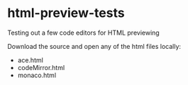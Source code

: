 # html-preview-tests
Testing out a few code editors for HTML previewing

Download the source and open any of the html files locally:
- ace.html
- codeMirror.html
- monaco.html
